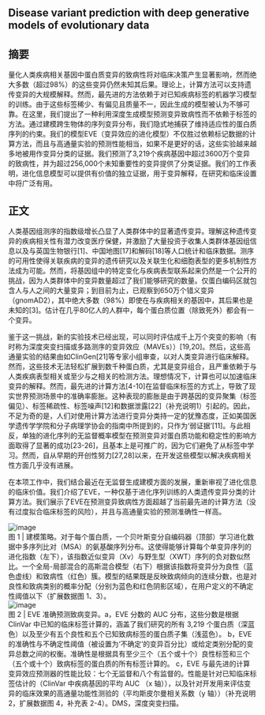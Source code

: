 ## Disease variant prediction with deep generative models of evolutionary data
## 摘要
量化人类疾病相关基因中蛋白质变异的致病性将对临床决策产生显著影响，然而绝大多数（超过98%）的这些变异仍然未知其后果。理论上，计算方法可以支持遗传变异的大规模解释。然而，最先进的方法依赖于对已知疾病标签的机器学习模型的训练。由于这些标签稀少、有偏见且质量不一，因此生成的模型被认为不够可靠。在这里，我们提出了一种利用深度生成模型预测变异致病性而不依赖于标签的方法。通过建模跨生物体的序列变异分布，我们隐式地捕获了维持适应性的蛋白质序列的约束。我们的模型EVE（变异效应的进化模型）不仅胜过依赖标记数据的计算方法，而且与高通量实验的预测性能相当，如果不是更好的话，这些实验越来越多地被用作变异分类的证据。我们预测了3,219个疾病基因中超过3600万个变异的致病性，并为超过256,000个未知重要性的变异提供了分类证据。我们的工作表明，进化信息模型可以提供有价值的独立证据，用于变异解释，在研究和临床设置中将广泛有用。  

## 正文  
人类基因组测序的指数级增长凸显了人类群体中的显著遗传变异。理解这种遗传变异的疾病相关性有潜力改变医疗保健，并激励了大量投资于收集人类群体基因组信息以及与英国生物银行[1]、中国地图[17]和解码[18]等人口统计和临床数据。测序的可用性使得关联疾病的变异的遗传研究以及关联生化和细胞表型的更多机制性方法成为可能。然而，将基因组中的特定变化与疾病表型联系起来仍然是一个公开的挑战，因为人类群体中的变异数量超过了我们能够研究的数量。仅蛋白编码区就包含人与人之间的大量变异；到目前为止，已观察到650万个错义变异（gnomAD2），其中绝大多数（98%）即使在与疾病相关的基因中，其后果也是未知的[3]。估计在几乎80亿人的人群中，每个蛋白质位置（除致死外）都会有一个变异。 

鉴于这一挑战，新的实验技术已经出现，可以同时评估成千上万个突变的影响（有时称为深度突变扫描或多路测序的变异效应（MAVEs））[19,20]。然后，这些高通量实验的结果由如ClinGen[21]等专家小组审查，以对人类变异进行临床解释。然而，这些技术无法轻松扩展到数千种蛋白质，尤其是变异组合，且严重依赖于与人类疾病表型相关或至少与之相关的检测方法。理想情况下，计算也可以加速临床变异的解释。然而，最先进的计算方法[4-10]在监督临床标签的方式上，导致了现实世界预测场景中的准确率膨胀。这种表现的膨胀是由于跨基因的变异聚集（标签偏见）、标签稀疏性、标签噪声[12]和数据泄露[22]（补充说明1）引起的。因此，不足为奇的是，人们对使用计算方法进行变异分类持一定的犹豫态度，正如美国医学遗传学学院和分子病理学协会的指南中所提到的，只作为‘弱证据’[11]。与此相反，单独的进化序列的无监督概率模型在预测变异对蛋白质功能和稳定性的影响方面取得了显著的成功[23-26]，且基本上是可推广的，因为它们避免了从标签中学习。然而，自从早期的开创性努力[27,28]以来，在开发这些模型以解决疾病相关性方面几乎没有进展。  

在本项工作中，我们结合最近在无监督生成建模方面的发展，重新审视了进化信息的临床价值。我们介绍了EVE，一种仅基于进化序列训练的人类遗传变异分类的计算方法。我们展示了EVE在预测变异致病性方面超越了当前最先进的计算方法（没有过度拟合临床标签的风险），并且与高通量实验的预测准确性一样高。  

![image](https://github.com/pengsihua2023/EVE/assets/131550223/ff65927b-5a74-436e-bd17-0f6060cfdde7)  
图 1 | 建模策略。对于每个蛋白质，一个贝叶斯变分自编码器（顶部）学习进化数据中多序列比对（MSA）的氨基酸序列分布。这使得能够计算每个单变异序列的进化指数（左下），该指数近似变异（Xv）与野生型（XWT）序列的负对数似然比。一个全局-局部混合的高斯混合模型（右下）根据该指数将变异分为良性（蓝色虚线）和致病性（红色）簇。模型的结果既是反映致病倾向的连续分数，也是对良性和致病类别的概率分配（分别为蓝色和红色阴影区域），在用户定义的不确定性阈值以下（扩展数据图 1、3）。  
![image](https://github.com/pengsihua2023/EVE/assets/131550223/93ffa6f6-b8ed-47a0-9ce1-2a5949913958)  
图 2 | EVE 准确预测致病变异。a，EVE 分数的 AUC 分布，这些分数是根据 ClinVar 中已知的临床标签计算的，涵盖了我们研究的所有 3,219 个蛋白质（深蓝色）以及至少有五个良性和五个已知致病标签的蛋白质子集（浅蓝色）。
b，EVE 的准确性与不确定性阈值（被设置为‘不确定’的变异百分比）或给定类别分配的变异总数之间的权衡。准确性是根据具有至少三个（五个或十个）良性标签和三个（五个或十个）致病标签的蛋白质的所有标签计算的。
c，EVE 与最先进的计算变异效应预测器的性能比较：七个无监督和八个有监督的。性能是针对已知临床标签估计的（ClinVar 中疾病基因的平均 AUC （x 轴）），以及针对开发用来评估变异的临床效果的高通量功能性测验的（平均斯皮尔曼相关系数（y 轴））（补充说明 2，扩展数据图 4，补充表 2-4）。DMS，深度突变扫描。 



